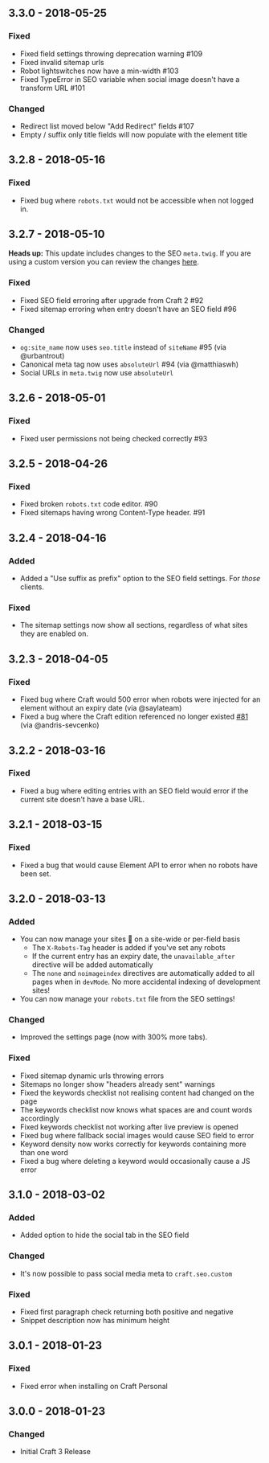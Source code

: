 ## 3.3.0 - 2018-05-25
### Fixed
- Fixed field settings throwing deprecation warning #109
- Fixed invalid sitemap urls
- Robot lightswitches now have a min-width #103
- Fixed TypeError in SEO variable when social image doesn't have a transform URL #101

### Changed
- Redirect list moved below "Add Redirect" fields #107
- Empty / suffix only title fields will now populate with the element title

## 3.2.8 - 2018-05-16
### Fixed
- Fixed bug where `robots.txt` would not be accessible when not logged in. 

## 3.2.7 - 2018-05-10
**Heads up:** This update includes changes to the SEO `meta.twig`. If you are using a custom version you can review the changes [here](https://github.com/ethercreative/seo/commits/v3/src/templates/_seo/meta.twig).

### Fixed
- Fixed SEO field erroring after upgrade from Craft 2 #92
- Fixed sitemap erroring when entry doesn't have an SEO field #96

### Changed
- `og:site_name` now uses `seo.title` instead of `siteName` #95 (via @urbantrout)
- Canonical meta tag now uses `absoluteUrl` #94 (via @matthiaswh)
- Social URLs in `meta.twig` now use `absoluteUrl`

## 3.2.6 - 2018-05-01
### Fixed
- Fixed user permissions not being checked correctly #93

## 3.2.5 - 2018-04-26
### Fixed
- Fixed broken `robots.txt` code editor. #90
- Fixed sitemaps having wrong Content-Type header. #91

## 3.2.4 - 2018-04-16
### Added
- Added a "Use suffix as prefix" option to the SEO field settings. For *those* clients.

### Fixed
- The sitemap settings now show all sections, regardless of what sites they are enabled on.

## 3.2.3 - 2018-04-05
### Fixed
- Fixed bug where Craft would 500 error when robots were injected for an element without an expiry date (via @saylateam)
- Fixed a bug where the Craft edition referenced no longer existed [#81](https://github.com/ethercreative/seo/issues/81) (via @andris-sevcenko)

## 3.2.2 - 2018-03-16
### Fixed
- Fixed a bug where editing entries with an SEO field would error if the current site doesn't have a base URL. 

## 3.2.1 - 2018-03-15
### Fixed
- Fixed a bug that would cause Element API to error when no robots have been set.

## 3.2.0 - 2018-03-13
### Added
- You can now manage your sites 🤖 on a site-wide or per-field basis
	- The `X-Robots-Tag` header is added if you've set any robots
	- If the current entry has an expiry date, the `unavailable_after` directive will be added automatically
	- The `none` and `noimageindex` directives are automatically added to all pages when in `devMode`. No more accidental indexing of development sites!
- You can now manage your `robots.txt` file from the SEO settings!
	
### Changed
- Improved the settings page (now with 300% more tabs).

### Fixed
- Fixed sitemap dynamic urls throwing errors
- Sitemaps no longer show "headers already sent" warnings 
- Fixed the keywords checklist not realising content had changed on the page
- The keywords checklist now knows what spaces are and count words accordingly
- Fixed keywords checklist not working after live preview is opened
- Fixed bug where fallback social images would cause SEO field to error
- Keyword density now works correctly for keywords containing more than one word
- Fixed a bug where deleting a keyword would occasionally cause a JS error 

## 3.1.0 - 2018-03-02
### Added
- Added option to hide the social tab in the SEO field

### Changed
- It's now possible to pass social media meta to `craft.seo.custom`

### Fixed
- Fixed first paragraph check returning both positive and negative
- Snippet description now has minimum height

## 3.0.1 - 2018-01-23
### Fixed
- Fixed error when installing on Craft Personal

## 3.0.0 - 2018-01-23
### Changed
- Initial Craft 3 Release
